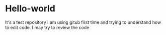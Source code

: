 # Hello-world
It's a test repository
I am using gitub first time and trying to understand how to edit code. I may try to review the code
